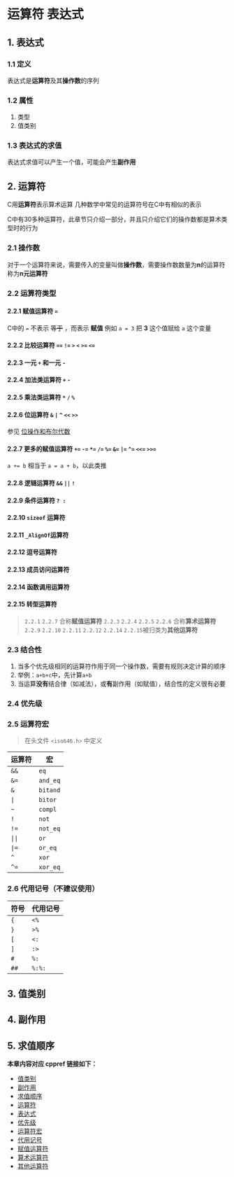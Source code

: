 # 运算符 表达式

## 1. 表达式

### 1.1 定义

表达式是**运算符**及其**操作数**的序列

### 1.2 属性

1. 类型
2. 值类别

### 1.3 表达式的求值

表达式求值可以产生一个值，可能会产生**副作用**

## 2. 运算符

C用**运算符**表示算术运算
几种数学中常见的运算符号在C中有相似的表示

C中有30多种运算符，此章节只介绍一部分，并且只介绍它们的操作数都是算术类型时的行为

### 2.1 操作数

对于一个运算符来说，需要传入的变量叫做**操作数**，需要操作数数量为**n**的运算符称为**n元运算符**

### 2.2 运算符类型

#### 2.2.1 赋值运算符 `=`

C中的 `=` 不表示 ~~等于~~ ，而表示 **赋值**
例如 `a = 3` 把 **3** 这个值赋给 `a` 这个变量

#### 2.2.2 比较运算符 `==` `!=` `>` `<` `>=` `<=`

#### 2.2.3 一元 `+` 和一元 `-`

#### 2.2.4 加法类运算符 `+` `-`

#### 2.2.5 乘法类运算符 `*` `/` `%`

#### 2.2.6 位运算符 `&` `|` `^` `<<` `>>`

参见 [位操作和布尔代数](34_位操作和布尔代数.md)

#### 2.2.7 更多的赋值运算符 `+=` `-=` `*=` `/=` `%=` `&=` `|=` `^=` `<<=` `>>=`

`a += b` 相当于 `a = a + b`，以此类推

#### 2.2.8 逻辑运算符 `&&` `||` `!`

#### 2.2.9 条件运算符 ` ? : `

#### 2.2.10 `sizeof` 运算符

#### 2.2.11 `_AlignOf`运算符

#### 2.2.12 逗号运算符

#### 2.2.13 成员访问运算符

#### 2.2.14 函数调用运算符

#### 2.2.15 转型运算符

> `2.2.1` `2.2.7` 合称**赋值运算符**
> `2.2.3` `2.2.4` `2.2.5` `2.2.6` 合称**算术运算符**
> `2.2.9` `2.2.10` `2.2.11` `2.2.12` `2.2.14` `2.2.15`被归类为**其他运算符**

### 2.3 结合性

1. 当多个优先级相同的运算符作用于同一个操作数，需要有规则决定计算的顺序
2. 举例：`a+b+c`中，先计算`a+b`
3. 当运算**没有**结合律（如减法），或**有**副作用（如赋值），结合性的定义很有必要

### 2.4 优先级

### 2.5 运算符宏

> 在头文件 `<iso646.h>` 中定义

|运算符|宏|
|--|--|
|`&&`|`eq`|
|`&=`|`and_eq`|
|`&`|`bitand`|
|`\|`|`bitor`|
|`~`|`compl`|
|`!`|`not`|
|`!=`|`not_eq`|
|`\|\|`|`or`|
|`\|=`|`or_eq`|
|`^`|`xor`|
|`^=`|`xor_eq`|

### 2.6 代用记号（不建议使用）

|符号|代用记号|
|--|--|
|`{`|`<%`|
|`}`|`>%`|
|`[`|`<:`|
|`]`|`:>`|
|`#`|`%:`|
|`##`|`%:%:`|

## 3. 值类别

## 4. 副作用

## 5. 求值顺序

**本章内容对应 cppref 链接如下：**

+ [值类别](https://zh.cppreference.com/w/c/language/value_category)
+ [副作用](https://zh.cppreference.com/w/c/language/eval_order)
+ [求值顺序](https://zh.cppreference.com/w/c/language/eval_order)
+ [运算符](https://zh.cppreference.com/w/c/language/operator_other)
+ [表达式](https://zh.cppreference.com/w/c/language/expressions)
+ [优先级](https://zh.cppreference.com/w/c/language/operator_precedence)
+ [运算符宏](https://zh.cppreference.com/w/c/language/operator_alternative)
+ [代用记号](https://zh.cppreference.com/w/c/language/operator_alternative)
+ [赋值运算符](https://zh.cppreference.com/w/c/language/operator_assignment)
+ [算术运算符](https://zh.cppreference.com/w/c/language/operator_arithmetic)
+ [其他运算符](https://zh.cppreference.com/w/c/language/operator_other)
